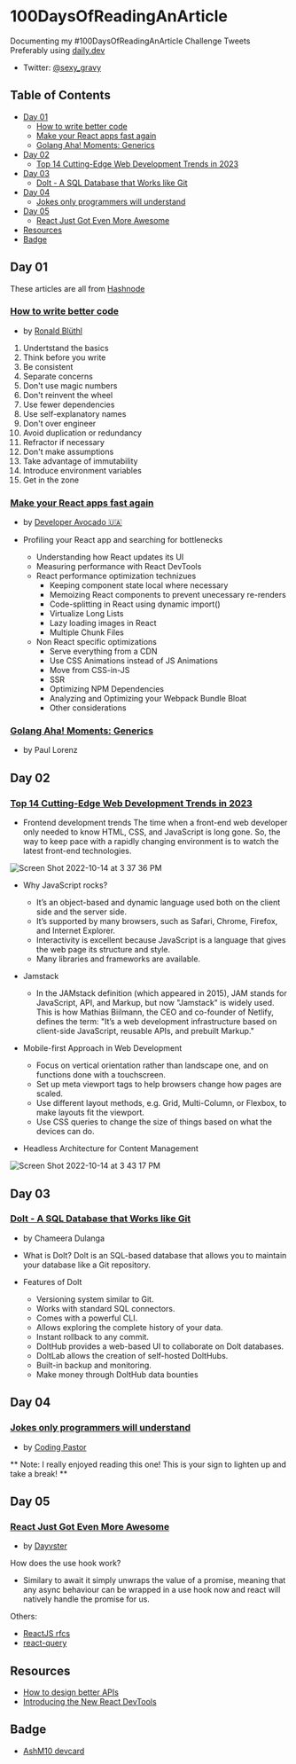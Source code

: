 # 100DaysOfReadingAnArticle

Documenting my #100DaysOfReadingAnArticle Challenge Tweets
Preferably using [daily.dev](https://daily.dev)
- Twitter: [@sexy_gravy](https://twitter.com/sexy_gravy)
 
## Table of Contents

- [Day 01](#day-01)
  - [How to write better code](#how-to-write-better-code)
  - [Make your React apps fast again](#make-your-react-apps-fast-again)
  - [Golang Aha! Moments: Generics](#golang-aha-moments-generics)
- [Day 02](#day-01)
  - [Top 14 Cutting-Edge Web Development Trends in 2023](#top-14-cutting-edge-web-development-trends-in-2023)
- [Day 03](#day-03)
  - [Dolt - A SQL Database that Works like Git](#dolt-a-sql-database-that-works-like-git)
- [Day 04](#day-04)
  - [Jokes only programmers will understand](#jokes-only-programmers-will-understand)
- [Day 05](#day-05)
  - [React Just Got Even More Awesome](#react-just-got-even-more-awesome)
- [Resources](#resources)
- [Badge](#badge)

## Day 01

These articles are all from [Hashnode](https://hashnode.com)

### [How to write better code](https://r.bluethl.net/how-to-write-better-code?source=personalized-newsletter&source-id=2022-10-13)
- by [Ronald Blüthl](https://twitter.com/rbluethl)

1. Undertstand the basics
2. Think before you write
3. Be consistent
4. Separate concerns
5. Don't use magic numbers
6. Don't reinvent the wheel
7. Use fewer dependencies
8. Use self-explanatory names
9. Don't over engineer
10. Avoid duplication or redundancy
11. Refractor if necessary
12. Don't make assumptions
13. Take advantage of immutability
14. Introduce environment variables
15. Get in the zone
  
### [Make your React apps fast again](https://avocadev.hashnode.dev/make-your-react-apps-fast-again?source=personalized-newsletter&source-id=2022-10-13)
- by [Developer Avocado 🇺🇦](https://twitter.com/dev_avocado)

- Profiling your React app and searching for bottlenecks
  - Understanding how React updates its UI
  - Measuring performance with React DevTools
  - React performance optimization technizues
    - Keeping component state local where necessary
    - Memoizing React components to prevent unecessary re-renders
    - Code-splitting in React using dynamic import()
    - Virtualize Long Lists
    - Lazy loading images in React
    - Multiple Chunk Files
  - Non React specific optimizations
    - Serve everything from a CDN
    - Use CSS Animations instead of JS Animations
    - Move from CSS-in-JS
    - SSR
    - Optimizing NPM Dependencies
    - Analyzing and Optimizing your Webpack Bundle Bloat
    - Other considerations

### [Golang Aha! Moments: Generics](https://openziti.io/golang-aha-moments-generics?source=personalized-newsletter&source-id=2022-10-13)
- by Paul Lorenz

## Day 02

### [Top 14 Cutting-Edge Web Development Trends in 2023](https://yellow.systems/blog/web-development-future-trends)

- Frontend development trends
The time when a front-end web developer only needed to know HTML, CSS, and JavaScript is long gone. So, the way to keep pace with a rapidly changing environment is to watch the latest front-end technologies.

![Screen Shot 2022-10-14 at 3 37 36 PM](https://user-images.githubusercontent.com/89284873/195939252-d5ab2e41-6221-42b7-82d6-7a21e1ffa66e.png)

- Why JavaScript rocks?
  - It’s an object-based and dynamic language used both on the client side and the server side.
  - It’s supported by many browsers, such as Safari, Chrome, Firefox, and Internet Explorer.
  - Interactivity is excellent because JavaScript is a language that gives the web page its structure and style.
  - Many libraries and frameworks are available.
  
- Jamstack
  - In the JAMstack definition (which appeared in 2015), JAM stands for JavaScript, API, and Markup, but now "Jamstack" is widely used. This is how Mathias Biilmann, the CEO and co-founder of Netlify, defines the term: "It’s a web development infrastructure based on client-side JavaScript, reusable APIs, and prebuilt Markup."
  
- Mobile-first Approach in Web Development
  - Focus on vertical orientation rather than landscape one, and on functions done with a touchscreen. 
  - Set up meta viewport tags to help browsers change how pages are scaled.
  - Use different layout methods, e.g. Grid, Multi-Column, or Flexbox, to make layouts fit the viewport.
  - Use CSS queries to change the size of things based on what the devices can do.

- Headless Architecture for Content Management 

![Screen Shot 2022-10-14 at 3 43 17 PM](https://user-images.githubusercontent.com/89284873/195940143-dc06494d-d643-4c75-b665-876482747016.png)

## Day 03

### [Dolt - A SQL Database that Works like Git](https://cult.honeypot.io/reads/dolt-a-sql-database-that-works-like-git/)
- by Chameera Dulanga

- What is Dolt?
Dolt is an SQL-based database that allows you to maintain your database like a Git repository.

- Features of Dolt
  - Versioning system similar to Git.
  - Works with standard SQL connectors.
  - Comes with a powerful CLI.
  - Allows exploring the complete history of your data.
  - Instant rollback to any commit.
  - DoltHub provides a web-based UI to collaborate on Dolt databases.
  - DoltLab allows the creation of self-hosted DoltHubs.
  - Built-in backup and monitoring.
  - Make money through DoltHub data bounties

## Day 04

### [Jokes only programmers will understand](https://codingpastor.hashnode.dev/jokes-only-programmers-will-understand)
- by [Coding Pastor](https://hashnode.com/@codingpastor)

** Note: I really enjoyed reading this one! This is your sign to lighten up and take a break! **

## Day 05

### [React Just Got Even More Awesome](https://dev.to/dayvster/react-just-got-even-more-awesome-f15)
- by [Dayvster](https://dev.to/dayvster)

How does the use hook work?
- Similary to await it simply unwraps the value of a promise, meaning that any async behaviour can be wrapped in a use hook now and react will natively handle the promise for us.

Others:
- [ReactJS rfcs](https://github.com/acdlite/rfcs/blob/first-class-promises/text/0000-first-class-support-for-promises.md)
- [react-query](https://tanstack.com/query/v4)

## Resources

- [How to design better APIs](https://r.bluethl.net/how-to-design-better-apis)
- [Introducing the New React DevTools](https://reactjs.org/blog/2019/08/15/new-react-devtools.html)

## Badge

- [AshM10 devcard](https://api.daily.dev/devcards/ac17d32f6d6740bfadf6867807a9e2a0.png?r=qk1)
